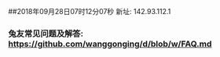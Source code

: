 ##2018年09月28日07时12分07秒 新址: 142.93.112.1
### 兔友常见问题及解答: https://github.com/wanggonging/d/blob/w/FAQ.md
